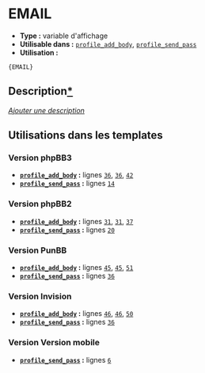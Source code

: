 # EMAIL
* __Type :__ variable d'affichage
* __Utilisable dans :__ [`profile_add_body`](../tpl/profile_add_body.md#readme), [`profile_send_pass`](../tpl/profile_send_pass.md#readme)
* __Utilisation :__

```smarty
{EMAIL}
```

## Description[*](https://fa-tvars.appspot.com/var/EMAIL)
[*Ajouter une description*](https://fa-tvars.appspot.com/var/EMAIL)

## Utilisations dans les templates

### Version phpBB3
* __[`profile_add_body`](../tpl/profile_add_body.md#readme) :__ lignes [`36`](../src/prosilver/profile_add_body.tpl#L36), [`36`](../src/prosilver/profile_add_body.tpl#L36), [`42`](../src/prosilver/profile_add_body.tpl#L42)
* __[`profile_send_pass`](../tpl/profile_send_pass.md#readme) :__ lignes [`14`](../src/prosilver/profile_send_pass.tpl#L14)

### Version phpBB2
* __[`profile_add_body`](../tpl/profile_add_body.md#readme) :__ lignes [`31`](../src/subsilver/profile_add_body.tpl#L31), [`31`](../src/subsilver/profile_add_body.tpl#L31), [`37`](../src/subsilver/profile_add_body.tpl#L37)
* __[`profile_send_pass`](../tpl/profile_send_pass.md#readme) :__ lignes [`20`](../src/subsilver/profile_send_pass.tpl#L20)

### Version PunBB
* __[`profile_add_body`](../tpl/profile_add_body.md#readme) :__ lignes [`45`](../src/punbb/profile_add_body.tpl#L45), [`45`](../src/punbb/profile_add_body.tpl#L45), [`51`](../src/punbb/profile_add_body.tpl#L51)
* __[`profile_send_pass`](../tpl/profile_send_pass.md#readme) :__ lignes [`36`](../src/punbb/profile_send_pass.tpl#L36)

### Version Invision
* __[`profile_add_body`](../tpl/profile_add_body.md#readme) :__ lignes [`46`](../src/invision/profile_add_body.tpl#L46), [`46`](../src/invision/profile_add_body.tpl#L46), [`50`](../src/invision/profile_add_body.tpl#L50)
* __[`profile_send_pass`](../tpl/profile_send_pass.md#readme) :__ lignes [`36`](../src/invision/profile_send_pass.tpl#L36)

### Version Version mobile
* __[`profile_send_pass`](../tpl/profile_send_pass.md#readme) :__ lignes [`6`](../src/mobile/profile_send_pass.tpl#L6)

